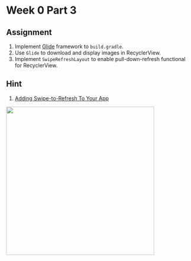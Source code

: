 # Week 0 Part 3

## Assignment

1. Implement [Glide](https://github.com/bumptech/glide) framework to `build.gradle`.
2. Use `Glide` to download and display images in RecyclerView.
3. Implement `SwipeRefreshLayout` to enable pull-down-refresh functional for RecyclerView.

## Hint

1. [Adding Swipe-to-Refresh To Your App](https://developer.android.com/training/swipe/add-swipe-interface)

<img src="screenshots/android_week_0_part_3.gif" width="400">
